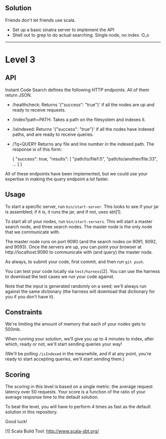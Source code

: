 ## Solution

Friends don't let friends use scala.

* Set up a basic sinatra server to implement the API
* Shell out to grep to do actual searching. Single node, no index. O_o


---



# Level 3

## API

Instant Code Search defines the following HTTP endpoints. All of them
return JSON.

- /healthcheck:
Returns '{"success": "true"}' if all the nodes are up and ready to receive
requests.

- /index?path=PATH:
Takes a path on the filesystem and indexes it.

- /isIndexed:
Returns '{"success": "true"}' if all the nodes have indexed paths, and are
ready to receive queries.

- /?q=QUERY
Returns any file and line number in the indexed path. The response is of
this form:

    {
      "success": true,
      "results": [
        "path/to/file1:5",
        "path/to/another/file:33",
        ...
      ]
    }

All of these endpoints have been implemented, but we could use your expertise
in making the query endpoint a _lot_ faster.

## Usage

To start a specific server, run `bin/start-server`. This looks to see if
your jar is assembled; if it is, it runs the jar, and if not, uses sbt[1].

To start all of your nodes, run `bin/start-servers`. This will start a
master search node, and three search nodes. The master node is the only
node that we communicate with.

The master node runs on port 9090 (and the search nodes on 9091, 9092, and
9093). Once the servers are up, you can point your browser at
http://localhost:9090 to communicate with (and query) the master node.

As always, to submit your code, first commit, and then run `git push`.

You can test your code locally via `test/harness`[2]. You can use the
harness to download the test cases we run your code against.

Note that the input is generated randomly on a seed; we'll always run
against the same dictionary (the harness will download that dictionary for
you if you don't have it).

## Constraints

We're limiting the amount of memory that each of your nodes gets to 500mb.

When running your solution, we'll give you up to 4 minutes to index,
after which, ready or not, we'll start sending queries your way!

(We'll be polling `/isIndexed` in the meanwhile, and if at any point, you're
ready to start accepting queries, we'll start sending them.)

## Scoring

The scoring in this level is based on a single metric: the average request
latency over 50 requests. Your score is a function of the ratio of your
average response time to the default solution.

To beat the level, you will have to perform 4 times as fast as the default
solution in this repository.

Good luck!

[1] Scala Build Tool: http://www.scala-sbt.org/
